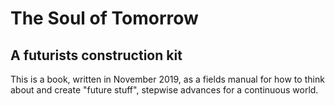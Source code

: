 # The Soul of Tomorrow
## A futurists construction kit

This is a book, written in November 2019, as a fields manual for how to think about and create "future stuff", stepwise advances for a continuous world.
